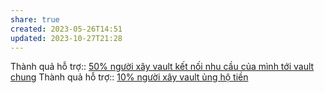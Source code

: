 ```yaml
---
share: true
created: 2023-05-26T14:51
updated: 2023-10-27T21:28
---
```

Thành quả hỗ trợ:: [50% người xây vault kết nối nhu cầu của mình tới vault chung](../Ng%C6%B0%E1%BB%9Di%20d%C3%B9ng%20kh%C3%A1m%20ph%C3%A1%20c%C3%A1c%20vault%20kh%C3%A1c/50%25%20ng%C6%B0%E1%BB%9Di%20x%C3%A2y%20vault%20k%E1%BA%BFt%20n%E1%BB%91i%20nhu%20c%E1%BA%A7u%20c%E1%BB%A7a%20m%C3%ACnh%20t%E1%BB%9Bi%20vault%20chung.md)
Thành quả hỗ trợ:: [10% người xây vault ủng hộ tiền](10%25%20ng%C6%B0%E1%BB%9Di%20x%C3%A2y%20vault%20%E1%BB%A7ng%20h%E1%BB%99%20ti%E1%BB%81n.md)
